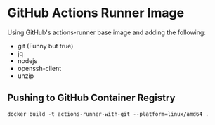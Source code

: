 # GitHub Actions Runner Image

Using GitHub's actions-runner base image and adding the following:
- git (Funny but true)
- jq
- nodejs
- openssh-client
- unzip

## Pushing to GitHub Container Registry

```
docker build -t actions-runner-with-git --platform=linux/amd64 .

```